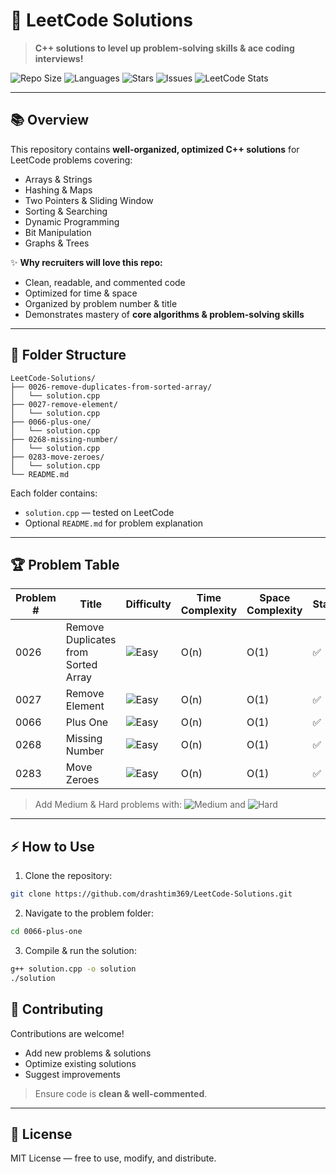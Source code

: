 # 🚀 LeetCode Solutions

> **C++ solutions to level up problem-solving skills & ace coding interviews!**

![Repo Size](https://img.shields.io/github/repo-size/drashtim369/LeetCode-Solutions?style=for-the-badge\&color=blue)
![Languages](https://img.shields.io/github/languages/top/drashtim369/LeetCode-Solutions?style=for-the-badge\&color=orange)
![Stars](https://img.shields.io/github/stars/drashtim369/LeetCode-Solutions?style=for-the-badge\&color=yellow)
![Issues](https://img.shields.io/github/issues/drashtim369/LeetCode-Solutions?style=for-the-badge\&color=red)
![LeetCode Stats](https://leetcard.jacoblin.cool/sweaterpants1133.svg)

---

## 📚 Overview

This repository contains **well-organized, optimized C++ solutions** for LeetCode problems covering:

* Arrays & Strings
* Hashing & Maps
* Two Pointers & Sliding Window
* Sorting & Searching
* Dynamic Programming
* Bit Manipulation
* Graphs & Trees

✨ **Why recruiters will love this repo:**

* Clean, readable, and commented code
* Optimized for time & space
* Organized by problem number & title
* Demonstrates mastery of **core algorithms & problem-solving skills**

---

## 📂 Folder Structure

```
LeetCode-Solutions/
├── 0026-remove-duplicates-from-sorted-array/
│   └── solution.cpp
├── 0027-remove-element/
│   └── solution.cpp
├── 0066-plus-one/
│   └── solution.cpp
├── 0268-missing-number/
│   └── solution.cpp
├── 0283-move-zeroes/
│   └── solution.cpp
└── README.md
```

Each folder contains:

* `solution.cpp` — tested on LeetCode
* Optional `README.md` for problem explanation

---

## 🏆 Problem Table

| Problem # | Title                               | Difficulty                                       | Time Complexity | Space Complexity | Status |
| --------- | ----------------------------------- | ------------------------------------------------ | --------------- | ---------------- | ------ |
| 0026      | Remove Duplicates from Sorted Array | ![Easy](https://img.shields.io/badge/Easy-green) | O(n)            | O(1)             | ✅      |
| 0027      | Remove Element                      | ![Easy](https://img.shields.io/badge/Easy-green) | O(n)            | O(1)             | ✅      |
| 0066      | Plus One                            | ![Easy](https://img.shields.io/badge/Easy-green) | O(n)            | O(1)             | ✅      |
| 0268      | Missing Number                      | ![Easy](https://img.shields.io/badge/Easy-green) | O(n)            | O(1)             | ✅      |
| 0283      | Move Zeroes                         | ![Easy](https://img.shields.io/badge/Easy-green) | O(n)            | O(1)             | ✅      |

> Add Medium & Hard problems with:
> ![Medium](https://img.shields.io/badge/Medium-yellow) and ![Hard](https://img.shields.io/badge/Hard-red)

---

## ⚡ How to Use

1. Clone the repository:

```bash
git clone https://github.com/drashtim369/LeetCode-Solutions.git
```

2. Navigate to the problem folder:

```bash
cd 0066-plus-one
```

3. Compile & run the solution:

```bash
g++ solution.cpp -o solution
./solution
```
## 🤝 Contributing

Contributions are welcome!

* Add new problems & solutions
* Optimize existing solutions
* Suggest improvements

> Ensure code is **clean & well-commented**.

---

## 📜 License

MIT License — free to use, modify, and distribute.


